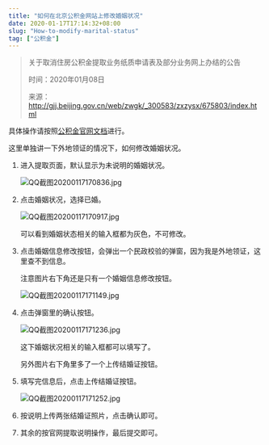 ```yaml
---
title: "如何在北京公积金网站上修改婚姻状况"
date: 2020-01-17T17:14:32+08:00
slug: "How-to-modify-marital-status"
tag: ["公积金"]
---
```


> 关于取消住房公积金提取业务纸质申请表及部分业务网上办结的公告
> 
> 时间：2020年01月08日
> 
> 来源：http://gjj.beijing.gov.cn/web/zwgk/_300583/zxzysx/675803/index.html

具体操作请按照[公积金官网文档](http://gjj.beijing.gov.cn/web/bsznx/386727/386730/386732/index.html)进行。

这里单独讲一下外地领证的情况下，如何修改婚姻状况。

1. 进入提取页面，默认显示为未说明的婚姻状况。

    ![QQ截图20200117170836.jpg](https://i.loli.net/2020/01/17/f7HvbKlitaOm1T2.jpg)

2. 点击婚姻状况，选择已婚。

    ![QQ截图20200117170917.jpg](https://i.loli.net/2020/01/17/VYnKduoHTtzDw4f.jpg)

    可以看到婚姻状态相关的输入框都为灰色，不可修改。

3. 点击婚姻信息修改按钮，会弹出一个民政校验的弹窗，因为我是外地领证，这里查不到信息。
   
   注意图片右下角还是只有一个婚姻信息修改按钮。

    ![QQ截图20200117171149.jpg](https://i.loli.net/2020/01/17/WpV28uBMvjyzPJN.jpg)

4. 点击弹窗里的确认按钮。

    ![QQ截图20200117171236.jpg](https://i.loli.net/2020/01/17/kMhnwRzgtrNOFAI.jpg)

    这下婚姻状况相关的输入框都可以填写了。

    另外图片右下角里多了一个上传结婚证按钮。

5. 填写完信息后，点击上传结婚证按钮。

    ![QQ截图20200117171252.jpg](https://i.loli.net/2020/01/17/fohyvH3iGaTtm1n.jpg)

6. 按说明上传两张结婚证照片，点击确认即可。

7. 其余的按官网提取说明操作，最后提交即可。